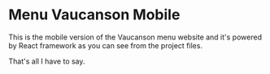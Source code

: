 # Menu Vaucanson Mobile
This is the mobile version of the Vaucanson menu website and it's powered by React framework as you can see from the project files.

That's all I have to say.
